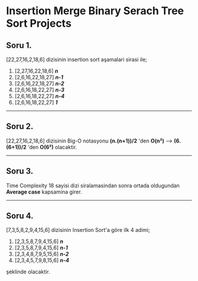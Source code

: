 # Insertion Merge Binary Serach Tree Sort Projects

## Soru 1.

[22,27,16,2,18,6] dizisinin insertion sort aşamalari sirasi ile;

1. [2,27,16,22,18,6] ***n***
2. [2,6,16,22,18,27] ***n-1***
3. [2,6,16,22,18,27] ***n-2***
4. [2,6,16,18,22,27] ***n-3***
5. [2,6,16,18,22,27] ***n-4***
6. [2,6,16,18,22,27] ***1***

---

## Soru 2.

[22,27,16,2,18,6] dizisinin Big-O notasyonu **(n.(n+1))/2** 'den **O(n²)** --> **(6.(6+1))/2** 'den **O(6²)** olacaktir.

---

## Soru 3.

Time Complexity 18 sayisi dizi siralamasindan sonra ortada oldugundan **Average case** kapsamina girer.

---

## Soru 4.

[7,3,5,8,2,9,4,15,6] dizisinin Insertion Sort'a göre ilk 4 adimi;

1. [2,3,5,8,7,9,4,15,6] ***n***
2. [2,3,5,8,7,9,4,15,6] ***n-1***
3. [2,3,4,8,7,9,5,15,6] ***n-2***
4. [2,3,4,5,7,9,8,15,6] ***n-4***

şeklinde olacaktir.


